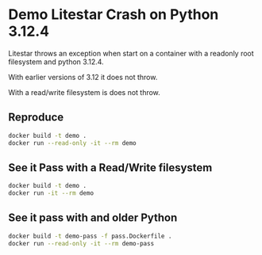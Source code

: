 # Demo Litestar Crash on Python 3.12.4

Litestar throws an exception when start on a container with a readonly root filesystem and python 3.12.4.

With earlier versions of 3.12 it does not throw.

With a read/write filesystem is does not throw.

## Reproduce

~~~sh
docker build -t demo .
docker run --read-only -it --rm demo
~~~

## See it Pass with a Read/Write filesystem

~~~sh
docker build -t demo .
docker run -it --rm demo
~~~

## See it pass with and older Python

~~~sh
docker build -t demo-pass -f pass.Dockerfile .
docker run --read-only -it --rm demo-pass
~~~

